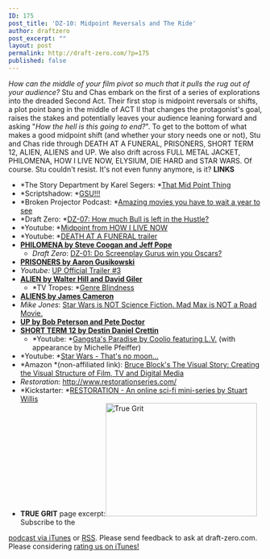 ```yaml
---
ID: 175
post_title: 'DZ-10: Midpoint Reversals and The Ride'
author: draftzero
post_excerpt: ""
layout: post
permalink: http://draft-zero.com/?p=175
published: false
---
```

*How can the middle of your film pivot so much that it pulls the rug out of your audience?* Stu and Chas embark on the first of a series of explorations into the dreaded Second Act. Their first stop is midpoint reversals or shifts, a plot point bang in the middle of ACT II that changes the protagonist's goal, raises the stakes and potentially leaves your audience leaning forward and asking "*How the hell is this going to end?*". To get to the bottom of what makes a good midpoint shift (and whether your story needs one or not), Stu and Chas ride through DEATH AT A FUNERAL, PRISONERS, SHORT TERM 12, ALIEN, ALIENS and UP. We also drift across FULL METAL JACKET, PHILOMENA, HOW I LIVE NOW, ELYSIUM, DIE HARD and STAR WARS. Of course. Stu couldn't resist. It's not even funny anymore, is it? **LINKS** 
*   *The Story Department by Karel Segers: *<a href="http://thestorydepartment.blogspot.com.au/2007/03/that-mid-point-thing.html" target="_blank">That Mid Point Thing</a>
*   *Scriptshadow: *<a href="http://scriptshadow.blogspot.com.au/2011/08/article-gsu.html" target="_blank">GSU!!!</a>
*   *Broken Projector Podcast: *[Amazing movies you have to wait a year to see][1]
*   *Draft Zero: *<a href="http://draft-zero.com/2014/dz-07/" target="_blank">DZ-07: How much Bull is left in the Hustle?</a>
*   *Youtube: *<a href="https://www.youtube.com/watch?v=ZKhXv4Hj83w" target="_blank">Midpoint from HOW I LIVE NOW</a>
*   *Youtube: *<a href="https://www.youtube.com/watch?v=7Fmglaeqet0" target="_blank">DEATH AT A FUNERAL trailer</a>
*   <a href="http://1e36a764da2f6b46c156-0fa6f106d654e15326ee14d2a07c02d0.r64.cf1.rackcdn.com/2014/02/Philomena.pdf" target="_blank"><strong>PHILOMENA by Steve Coogan and Jeff Pope</strong></a> 
    *   *Draft Zero*: <a href="http://draft-zero.com/2014/dz-01/" target="_blank">DZ-01: Do Screenplay Gurus win you Oscars?</a>
*   **<a href="http://warnerbros2013.com/assets/pdf/prisoners_sp.pdf" target="_blank">PRISONERS by Aaron Gusikowski</a>**
*   *Youtube:* <a href="https://www.youtube.com/watch?v=pkqzFUhGPJg" target="_blank">UP Official Trailer #3</a>
*   **<a href="http://www.dailyscript.com/scripts/alien_shooting.html" target="_blank">ALIEN by Walter Hill and David Giler</a>** 
    *   *TV Tropes: *<a href="http://tvtropes.org/pmwiki/pmwiki.php/Main/GenreBlindness" target="_blank">Genre Blindness</a>
*   **<a href="http://alienlegend.com/Multimedia/Scripts/a2final.doc" target="_blank">ALIENS by James Cameron</a>**
*   *Mike Jones*: <a href="http://www.mikejones.tv/journal/2010/10/4/star-wars-is-not-science-fiction-mad-max-is-not-a-road-movie.html" target="_blank">Star Wars is NOT Science Fiction. Mad Max is NOT a Road Movie.</a>
*   **<a href="http://www.joblo.com/scripts/UPScreenplay.pdf" target="_blank">UP by Bob Peterson and Pete Doctor</a>**
*   **<a href="http://gointothestory.blcklst.com/wp-content/uploads/2013/12/Short-Term-12-FINAL.pdf" target="_blank">SHORT TERM 12 by Destin Daniel Crettin</a>** 
    *   *Youtube: *<a href="https://www.youtube.com/watch?v=cpGbzYlnz7c" target="_blank">Gangsta's Paradise by Coolio featuring L.V.</a> (with appearance by Michelle Pfeiffer)
*   *Youtube: *<a href="https://www.youtube.com/watch?v=I9KNQ6jM9OU" target="_blank">Star Wars - That's no moon...</a>
*   *Amazon *(non-affiliated link): <a href="http://www.amazon.com/The-Visual-Story-Creating-Structure/dp/0240807790" target="_blank">Bruce Block's The Visual Story: Creating the Visual Structure of Film, TV and Digital Media</a>
*   *Restoration*: <a href="http://www.restorationseries.com" target="_blank">http://www.restorationseries.com/</a>
*   *Kickstarter: *[RESTORATION - An online sci-fi mini-series by Stuart Willis][2]
*   **TRUE GRIT** page excerpt:[<img class="aligncenter wp-image-178 size-medium" src="http://draft-zero.com/wp-content/uploads/2014/07/True-Grit-300x225.jpg" alt="True Grit" width="300" height="225" />][3] Subscribe to the 

[podcast via iTunes][4] or [RSS][5]. Please send feedback to ask at draft-zero.com. Please considering [rating us on iTunes!][4]

 [1]: http://filmschoolrejects.com/features/summer-amazing-movies-2015-preview.php
 [2]: https://www.kickstarter.com/projects/stuwillis/restoration-an-online-sci-fi-mini-series
 [3]: http://draft-zero.com/wp-content/uploads/2014/07/True-Grit.jpg
 [4]: https://itunes.apple.com/au/podcast/draft-zero-screenwriting-podcast/id847126598?mt=2&ls=1
 [5]: http://draftzero.libsyn.com/rss